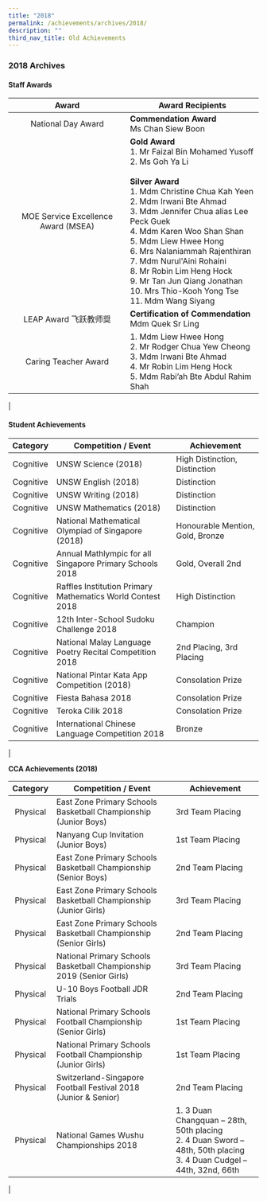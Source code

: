```yaml
---
title: "2018"
permalink: /achievements/archives/2018/
description: ""
third_nav_title: Old Achievements
---
```

### **2018 Archives**
#### **Staff Awards**

| Award | Award Recipients |
|:---:|---|
|  National Day Award |  **Commendation Award**<br> Ms Chan Siew Boon  |
| MOE Service Excellence Award (MSEA) |  **Gold Award**<br>1. Mr Faizal Bin Mohamed Yusoff<br>2. Ms Goh Ya Li<br><br> **Silver Award**<br>1. Mdm Christine Chua Kah Yeen<br>2. Mdm Irwani Bte Ahmad<br>3. Mdm Jennifer Chua alias Lee Peck Guek<br>4. Mdm Karen Woo Shan Shan<br>5. Mdm Liew Hwee Hong<br>6. Mrs Nalaniammah Rajenthiran<br>7. Mdm Nurul'Aini Rohaini<br>8. Mr Robin Lim Heng Hock<br>9. Mr Tan Jun Qiang Jonathan<br>10. Mrs Thio-Kooh Yong Tse<br>11. Mdm Wang Siyang |
| LEAP Award 飞跃教师奨 |  **Certification of Commendation**<br> Mdm Quek Sr Ling |
| Caring Teacher Award | 1. Mdm Liew Hwee Hong<br>2. Mr Rodger Chua Yew Cheong<br>3. Mdm Irwani Bte Ahmad<br>4. Mr Robin Lim Heng Hock<br>5. Mdm Rabi’ah Bte Abdul Rahim Shah |
|

#### **Student Achievements**
| Category | Competition / Event | Achievement |
|:---:|---|---|
| Cognitive | UNSW Science (2018) | High Distinction, Distinction |
| Cognitive | UNSW English (2018) | Distinction |
| Cognitive | UNSW Writing (2018) | Distinction |
| Cognitive | UNSW Mathematics (2018) | Distinction |
| Cognitive | National Mathematical Olympiad of Singapore (2018) | Honourable Mention, Gold, Bronze |
| Cognitive | Annual Mathlympic for all Singapore Primary Schools 2018 | Gold, Overall 2nd |
| Cognitive | Raffles Institution Primary Mathematics World Contest 2018 | High Distinction |
| Cognitive | 12th Inter-School Sudoku Challenge 2018 | Champion |
| Cognitive | National Malay Language Poetry Recital Competition 2018 | 2nd Placing, 3rd Placing |
| Cognitive | National Pintar Kata App Competition (2018) | Consolation Prize |
| Cognitive | Fiesta Bahasa 2018 | Consolation Prize |
| Cognitive | Teroka Cilik 2018 | Consolation Prize |
| Cognitive | International Chinese Language Competition 2018 | Bronze |
|

**CCA Achievements (2018)**

| Category | Competition / Event | Achievement |
|:---:|---|---|
| Physical | East Zone Primary Schools Basketball Championship (Junior Boys) | 3rd Team Placing |
| Physical | Nanyang Cup Invitation (Junior Boys) | 1st Team Placing |
| Physical | East Zone Primary Schools Basketball Championship (Senior Boys) | 2nd Team Placing |
| Physical | East Zone Primary Schools Basketball Championship (Junior Girls) | 3rd Team Placing |
| Physical | East Zone Primary Schools Basketball Championship (Senior Girls) | 2nd Team Placing |
| Physical | National Primary Schools Basketball Championship 2019 (Senior Girls) | 3rd Team Placing |
| Physical | U-10 Boys Football JDR Trials | 2nd Team Placing |
| Physical | National Primary Schools Football Championship (Senior Girls) | 1st Team Placing |
| Physical | National Primary Schools Football Championship (Junior Girls) | 1st Team Placing |
| Physical | Switzerland-Singapore Football Festival 2018 (Junior &amp; Senior) | 2nd Team Placing |
| Physical | National Games Wushu Championships 2018 | 1. 3 Duan Changquan – 28th, 50th placing<br>2. 4 Duan Sword – 48th, 50th placing<br>3. 4 Duan Cudgel – 44th, 32nd, 66th |
|
